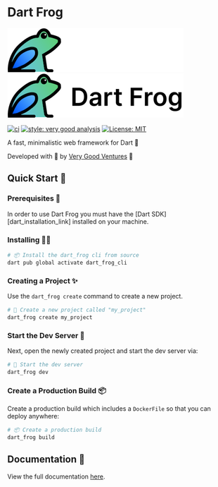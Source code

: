 # Dart Frog

[![Dart Frog Logo][logo_white]][dart_frog_link_dark]
[![Dart Frog Logo][logo_black]][dart_frog_link_light]

[![ci][ci_badge]][ci_link]
[![style: very good analysis][very_good_analysis_badge]][very_good_analysis_link]
[![License: MIT][license_badge]][license_link]

A fast, minimalistic web framework for Dart 🎯

Developed with 💙 by [Very Good Ventures][very_good_ventures_link] 🦄

## Quick Start 🚀

### Prerequisites 📝

In order to use Dart Frog you must have the [Dart SDK][dart_installation_link] installed on your machine.

### Installing 🧑‍💻

```sh
# 📦 Install the dart_frog cli from source
dart pub global activate dart_frog_cli
```

### Creating a Project ✨

Use the `dart_frog create` command to create a new project.

```sh
# 🚀 Create a new project called "my_project"
dart_frog create my_project
```

### Start the Dev Server 🏁

Next, open the newly created project and start the dev server via:

```sh
# 🏁 Start the dev server
dart_frog dev
```

### Create a Production Build 📦

Create a production build which includes a `DockerFile` so that you can deploy anywhere:

```sh
# 📦 Create a production build
dart_frog build
```

## Documentation 📝

View the full documentation [here][documentation_link].

[ci_badge]: https://github.com/VeryGoodOpenSource/dart_frog/actions/workflows/dart_frog.yaml/badge.svg
[ci_link]: https://github.com/VeryGoodOpenSource/dart_frog/actions/workflows/dart_frog.yaml
[dart_frog_link_dark]: https://github.com/verygoodopensource/dart_frog#gh-dark-mode-only
[dart_frog_link_light]: https://github.com/verygoodopensource/dart_frog#gh-light-mode-only
[documentation_link]: https://github.com/VeryGoodOpenSource/dart_frog/blob/main/README.md#documentation-
[license_badge]: https://img.shields.io/badge/license-MIT-blue.svg
[license_link]: https://opensource.org/licenses/MIT
[logo_black]: ../../assets/dart_frog_logo_black.png#gh-light-mode-only
[logo_white]: ../../assets/dart_frog_logo_white.png#gh-dark-mode-only
[very_good_analysis_badge]: https://img.shields.io/badge/style-very_good_analysis-B22C89.svg
[very_good_analysis_link]: https://pub.dev/packages/very_good_analysis
[very_good_ventures_link]: https://verygood.ventures
